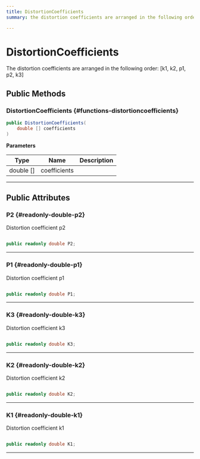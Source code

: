 ```yaml
---
title: DistortionCoefficients
summary: the distortion coefficients are arranged in the following order k1, k2, p1, p2, k3 

---
```


# DistortionCoefficients




The distortion coefficients are arranged in the following order: [k1, k2, p1, p2, k3]   





## Public Methods

###  DistortionCoefficients {#functions-distortioncoefficients}

```csharp
public DistortionCoefficients(
    double [] coefficients
)
```


**Parameters**

| Type | Name  | Description  | 
|--|--|--|
| double [] |coefficients||






-----------

## Public Attributes

### P2 {#readonly-double-p2}

Distortion coefficient p2 

```csharp

public readonly double P2;

```






-----------

### P1 {#readonly-double-p1}

Distortion coefficient p1 

```csharp

public readonly double P1;

```






-----------

### K3 {#readonly-double-k3}

Distortion coefficient k3 

```csharp

public readonly double K3;

```






-----------

### K2 {#readonly-double-k2}

Distortion coefficient k2 

```csharp

public readonly double K2;

```






-----------

### K1 {#readonly-double-k1}

Distortion coefficient k1 

```csharp

public readonly double K1;

```






-----------

